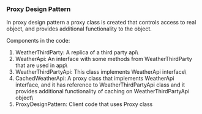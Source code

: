 ### Proxy Design Pattern

In proxy design pattern a proxy class is created that controls access to real object, and provides additional functionality to the object.

Components in the code:

1. WeatherThirdParty: A replica of a third party api\
2. WeatherApi: An interface with some methods from WeatherThirdParty that are used in app\
3. WeatherThirdPartyApi: This class implements WeatherApi interface\
4. CachedWeatherApi: A proxy class that implements WeatherApi interface, and it has reference to WeatherThirdPartyApi class and it provides additional functionality of caching on WeatherThirdPartyApi object\
5. ProxyDesignPattern: Client code that uses Proxy class  



